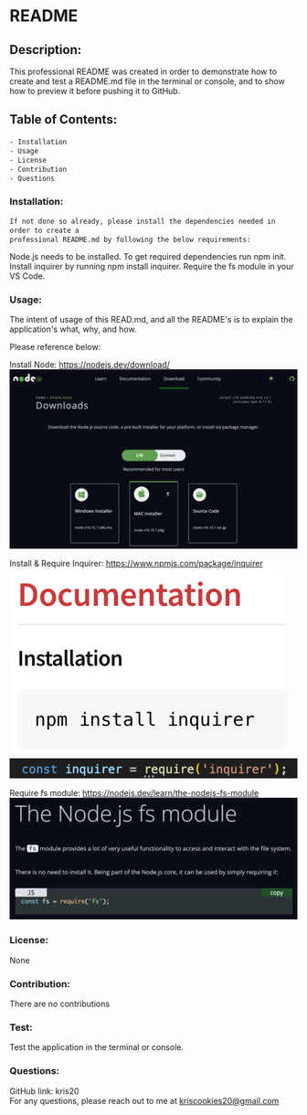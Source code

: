 # README

  ## Description:
  This professional README was created in order to demonstrate how to create and test a README.md file in the terminal or console, and to show how to preview it before pushing it to GitHub.
  
  ## Table of Contents:
    - Installation
    - Usage
    - License
    - Contribution
    - Questions
  
  ### Installation:
    If not done so already, please install the dependencies needed in order to create a
    professional README.md by following the below requirements:
  Node.js needs to be installed. To get required dependencies run npm init. Install inquirer by running npm install inquirer. Require the fs module in your VS Code.
  ### Usage:
  The intent of usage of this READ.md, and all the README's is to explain the application's what, why, and how.
  
  Please reference below:

  Install Node:
  https://nodejs.dev/download/
  ![](/assets/images/install_node.png)

  Install & Require Inquirer:
  https://www.npmjs.com/package/inquirer
  ![](/assets/images/install_inquirer.png)
  ![](/assets/images/require_inquirer.png)

  Require fs module:
  https://nodejs.dev/learn/the-nodejs-fs-module
  ![](/assets/images/node.js_fs_module.png)

  ### License:
  None
  ### Contribution:
  There are no contributions  
  ### Test:
  Test the application in the terminal or console.
  ### Questions: 
  GitHub link: kris20  
  For any questions, please reach out to me at kriscookies20@gmail.com
  